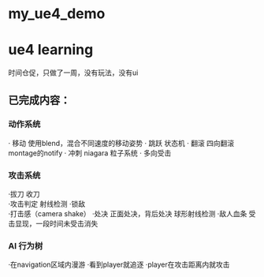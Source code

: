 # my_ue4_demo
# ue4 learning

时间仓促，只做了一周，没有玩法，没有ui

## 已完成内容：

### 动作系统

· 移动  使用blend，混合不同速度的移动姿势
· 跳跃  状态机
· 翻滚  四向翻滚 montage的notify
· 冲刺  niagara 粒子系统 
· 多向受击

### 攻击系统

·拔刀 收刀  
·攻击判定 射线检测
·锁敌     
·打击感（camera shake）
·处决         正面处决，背后处决 球形射线检测
·敌人血条  受击显现，一段时间未受击消失

### AI 行为树

·在navigation区域内漫游
·看到player就追逐
·player在攻击距离内就攻击

